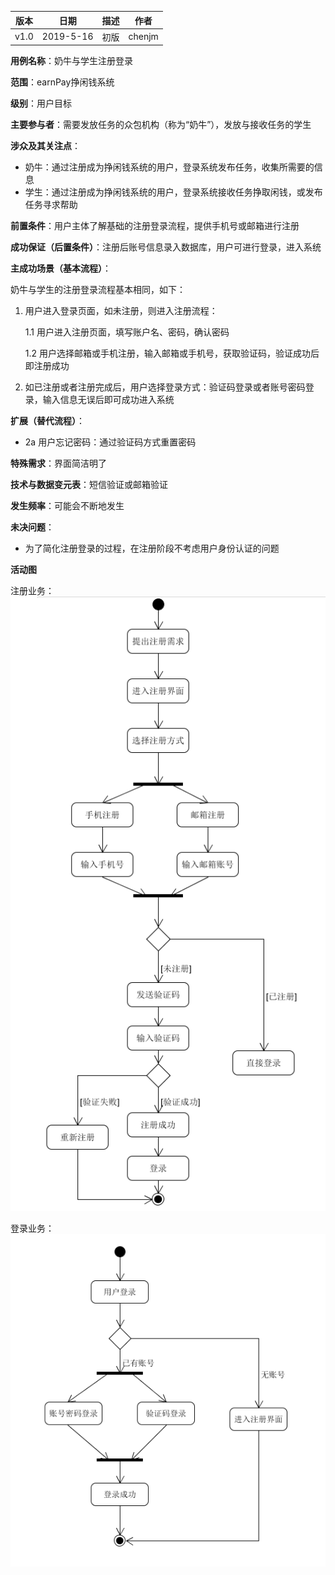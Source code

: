 | 版本 | 日期      | 描述 | 作者   |
| ---- | --------- | ---- | ------ |
| v1.0 | 2019-5-16 | 初版 | chenjm |

**用例名称**：奶牛与学生注册登录

**范围**：earnPay挣闲钱系统

**级别**：用户目标

**主要参与者**：需要发放任务的众包机构（称为“奶牛”），发放与接收任务的学生

**涉众及其关注点**：
* 奶牛：通过注册成为挣闲钱系统的用户，登录系统发布任务，收集所需要的信息
* 学生：通过注册成为挣闲钱系统的用户，登录系统接收任务挣取闲钱，或发布任务寻求帮助


**前置条件**：用户主体了解基础的注册登录流程，提供手机号或邮箱进行注册

**成功保证（后置条件）**：注册后账号信息录入数据库，用户可进行登录，进入系统

**主成功场景（基本流程）**：

奶牛与学生的注册登录流程基本相同，如下：

1. 用户进入登录页面，如未注册，则进入注册流程：

    1.1 用户进入注册页面，填写账户名、密码，确认密码

    1.2 用户选择邮箱或手机注册，输入邮箱或手机号，获取验证码，验证成功后即注册成功

2. 如已注册或者注册完成后，用户选择登录方式：验证码登录或者账号密码登录，输入信息无误后即可成功进入系统

**扩展（替代流程）**：
* 2a 用户忘记密码：通过验证码方式重置密码


**特殊需求**：界面简洁明了

**技术与数据变元表**：短信验证或邮箱验证

**发生频率**：可能会不断地发生

**未决问题**：
* 为了简化注册登录的过程，在注册阶段不考虑用户身份认证的问题

**活动图**

注册业务：
![register](/imgs/register.png)

登录业务：
![log-in](/imgs/log-in.png)
